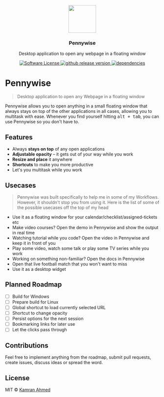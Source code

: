 <h1 align="center">
  <img src="https://raw.github.com/kamranahmedse/pennywise/master/src/icons/pennywise.svg?sanitize=true" height="90">
  <h3 align="center">Pennywise</h3>
  <p align="center">Desktop application to open any webpage in a floating window<p>
  <p align="center">
    <a href="https://github.com/kamranahmedse/pennywise">
		<img src="https://img.shields.io/badge/license-MIT-brightgreen.svg?style=flat-square" alt="Software License">
	</a>
    <a href="https://github.com/kamranahmedse/pennywise/releases">
	    <img src="https://img.shields.io/github/release/kamranahmedse/pennywise.svg" alt="github release version">
    </a>
    <a href="https://github.com/kamranahmedse/penny">
    	<img src="https://david-dm.org/kamranahmedse/pennywise.svg" alt="dependencies" />
    </a>
  </p>
</h1>



# Pennywise
> Desktop application to open any Webpage in a floating window

Pennywise allows you to open anything in a small floating window that always stays on top of the other applications in all cases, allowing you to multitask with ease. Whenever you find yourself hitting <kbd>alt + tab</kbd>, you can use Pennywise so you don't have to.

## Features
* Always **stays on top** of any open applications
* **Adjustable opacity** – it gets out of your way while you work
* **Resize and place** it anywhere
* **Shortcuts** to make you more productive
* Let's you multitask while you work

## Usecases
> Pennywise was built specifically to help me in some of my Workflows. However, it shouldn't stop you from using it. Here is the list of some of the possible usecases off the top of my head

* Use it as a floating window for your calendar/checklist/assigned-tickets etc
* Make video courses? Open the demo in Pennywise and show the output in real time
* Watching tutorial while you code? Open the video in Pennywise and keep it in front of you
* Play some video, watch some talk or play some TV series while you work
* Working on something non-familiar? Open the docs in Pennywise
* Open that live football match that you won't want to miss
* Use it as a desktop widget

## Planned Roadmap

* [ ] Build for Windows
* [ ] Prepare build for Linux
* [ ] Global shortcut to load currently selected URL
* [ ] Shortcut to change opacity
* [ ] Persist options for the next session
* [ ] Bookmarking links for later use
* [ ] Let the clicks pass through

## Contributions
Feel free to implement anything from the roadmap, submit pull requests, create issues, discuss ideas or spread the word.

## License
MIT &copy; [Kamran Ahmed](https://twitter.com/kamranahmedse)
